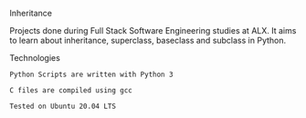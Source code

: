 Inheritance

Projects done during Full Stack Software Engineering studies at ALX. It aims to learn about inheritance, superclass, baseclass and subclass in Python.

Technologies

    
    Python Scripts are written with Python 3

    C files are compiled using gcc

    Tested on Ubuntu 20.04 LTS
